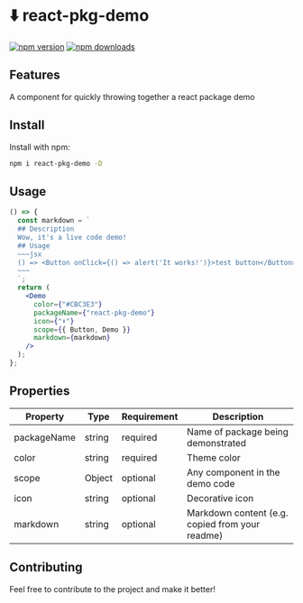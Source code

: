 # ⬇️ react-pkg-demo

[![npm version](https://img.shields.io/npm/v/react-pkg-demo.svg)](https://www.npmjs.com/package/react-pkg-demo)
[![npm downloads](https://img.shields.io/npm/dm/react-pkg-demo.svg)](https://www.npmjs.com/package/react-pkg-demo)

## Features

A component for quickly throwing together a react package demo

## Install

Install with npm:

```sh
npm i react-pkg-demo -D
```

## Usage

```jsx
() => {
  const markdown = `
  ## Description
  Wow, it's a live code demo!
  ## Usage
  ~~~jsx
  () => <Button onClick={() => alert('It works!')}>test button</Button>
  ~~~
  `;
  return (
    <Demo
      color={"#CBC3E3"}
      packageName={"react-pkg-demo"}
      icon={"⬇️"}
      scope={{ Button, Demo }}
      markdown={markdown}
    />
  );
};
```

## Properties

| Property    | Type   | Requirement | Description                                     |
| ----------- | ------ | ----------- | ----------------------------------------------- |
| packageName | string | required    | Name of package being demonstrated              |
| color       | string | required    | Theme color                                     |
| scope       | Object | optional    | Any component in the demo code                  |
| icon        | string | optional    | Decorative icon                                 |
| markdown    | string | optional    | Markdown content (e.g. copied from your readme) |

## Contributing

Feel free to contribute to the project and make it better!
